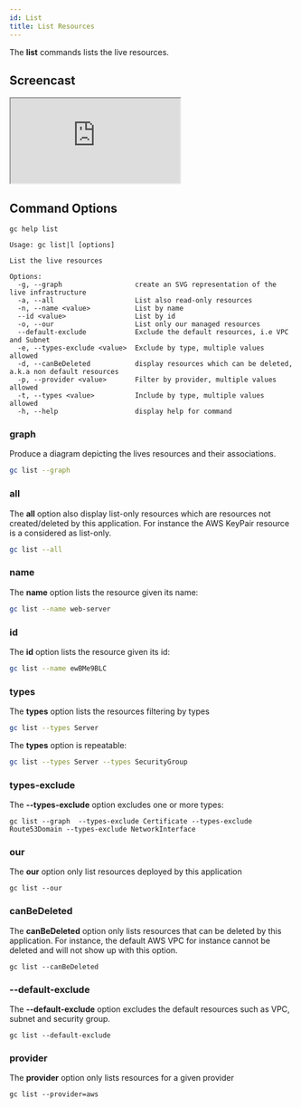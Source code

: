```yaml
---
id: List
title: List Resources
---
```


The **list** commands lists the live resources.

## Screencast

<div>
    <iframe
    data-autoplay
    src="https://asciinema.org/a/JXYoBtVZKtiZ6BmIhgWCEpIho/iframe?autoplay=true&amp;speed=1&amp;loop=true"
    id="asciicast-iframe-13761"
    name="asciicast-iframe-13761"
    scrolling="no"
    style={{ width: "100%", height: "750px" }}
    ></iframe>
</div>

## Command Options

```
gc help list
```

```
Usage: gc list|l [options]

List the live resources

Options:
  -g, --graph                  create an SVG representation of the live infrastructure
  -a, --all                    List also read-only resources
  -n, --name <value>           List by name
  --id <value>                 List by id
  -o, --our                    List only our managed resources
  --default-exclude            Exclude the default resources, i.e VPC and Subnet
  -e, --types-exclude <value>  Exclude by type, multiple values allowed
  -d, --canBeDeleted           display resources which can be deleted, a.k.a non default resources
  -p, --provider <value>       Filter by provider, multiple values allowed
  -t, --types <value>          Include by type, multiple values allowed
  -h, --help                   display help for command
```

### graph

Produce a diagram depicting the lives resources and their associations.

```sh
gc list --graph
```

### all

The **all** option also display list-only resources which are resources not created/deleted by this application. For instance the AWS KeyPair resource is a considered as list-only.

```sh
gc list --all
```

### name

The **name** option lists the resource given its name:

```sh
gc list --name web-server
```

### id

The **id** option lists the resource given its id:

```sh
gc list --name ewBMe9BLC
```

### types

The **types** option lists the resources filtering by types

```sh
gc list --types Server
```

The **types** option is repeatable:

```sh
gc list --types Server --types SecurityGroup
```

### types-exclude

The **--types-exclude** option excludes one or more types:

```
gc list --graph  --types-exclude Certificate --types-exclude Route53Domain --types-exclude NetworkInterface
```

### our

The **our** option only list resources deployed by this application

```
gc list --our
```

### canBeDeleted

The **canBeDeleted** option only lists resources that can be deleted by this application. For instance, the default AWS VPC for instance cannot be deleted and will not show up with this option.

```
gc list --canBeDeleted
```

### --default-exclude

The **--default-exclude** option excludes the default resources such as VPC, subnet and security group.

```
gc list --default-exclude
```

### provider

The **provider** option only lists resources for a given provider

```
gc list --provider=aws
```
